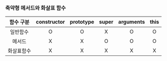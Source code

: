 ### 축약형 메서드와 화살표 함수

| 함수 구분  | constructor | prototype | super | arguments | this |
| :--------: | :---------: | :-------: | :---: | :-------: | :--: |
|  일반함수  |      O      |     O     |   X   |     O     |  O   |
|   메서드   |      X      |     X     |   O   |     O     |  O   |
| 화살표함수 |      X      |     X     |   X   |     X     |  X   |
